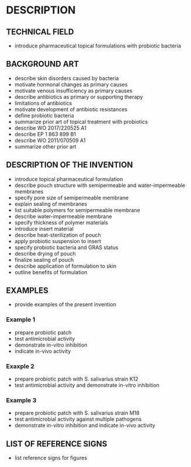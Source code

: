 # DESCRIPTION

## TECHNICAL FIELD

- introduce pharmaceutical topical formulations with probiotic bacteria

## BACKGROUND ART

- describe skin disorders caused by bacteria
- motivate hormonal changes as primary causes
- motivate venous insufficiency as primary causes
- describe antibiotics as primary or supporting therapy
- limitations of antibiotics
- motivate development of antibiotic resistances
- define probiotic bacteria
- summarize prior art of topical treatment with probiotics
- describe WO 2017/220525 A1
- describe EP 1 863 899 B1
- describe WO 2011/070509 A1
- summarize other prior art

## DESCRIPTION OF THE INVENTION

- introduce topical pharmaceutical formulation
- describe pouch structure with semipermeable and water-impermeable membranes
- specify pore size of semipermeable membrane
- explain sealing of membranes
- list suitable polymers for semipermeable membrane
- describe water-impermeable membrane
- specify thickness of polymer materials
- introduce insert material
- describe heat-sterilization of pouch
- apply probiotic suspension to insert
- specify probiotic bacteria and GRAS status
- describe drying of pouch
- finalize sealing of pouch
- describe application of formulation to skin
- outline benefits of formulation

## EXAMPLES

- provide examples of the present invention

### Example 1

- prepare probiotic patch
- test antimicrobial activity
- demonstrate in-vitro inhibition
- indicate in-vivo activity

### Exaxple 2

- prepare probiotic patch with S. salivarius strain K12
- test antimicrobial activity and demonstrate in-vitro inhibition

### Example 3

- prepare probiotic patch with S. salivarius strain M18
- test antimicrobial activity against multiple pathogens
- demonstrate in-vitro inhibition and indicate in-vivo activity

## LIST OF REFERENCE SIGNS

- list reference signs for figures

